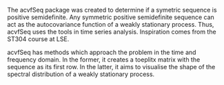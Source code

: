 The acvfSeq package was created to determine if a symetric sequence is positive semidefinite. Any symmetric positive semidefinite sequence can act as the autocovariance function of a weakly stationary process. Thus, acvfSeq uses the tools in time series analysis. Inspiration comes from the ST304 course at LSE.


acvfSeq has methods which approach the problem in the time and frequency domain. In the former, it creates a toeplitx matrix with the sequence as its first row. In the latter, it aims to visualise the shape of the spectral distribution of a weakly stationary process.
